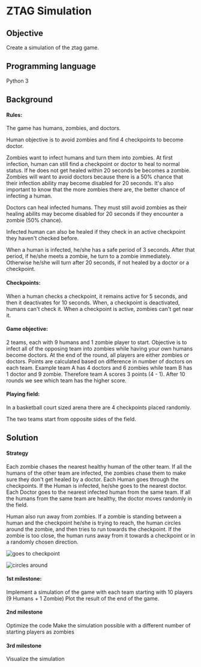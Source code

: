 # ZTAG Simulation

## Objective
Create a simulation of the ztag game.

## Programming language
Python 3

## Background
#### Rules:
The game has humans, zombies, and doctors.

Human objective is to avoid zombies and find 4 checkpoints to become doctor.

Zombies want to infect humans and turn them into zombies. At first infection, human can still find a checkpoint or doctor to heal to normal status. If he does not get healed within 20 seconds be becomes a zombie. Zombies will want to avoid doctors because there is a 50% chance that their infection ability may become disabled for 20 seconds. It's also important to know that the more zombies there are,  the better chance of infecting a human. 

Doctors can heal infected humans. They must still avoid zombies as their healing abilits may become disabled for 20 seconds if they encounter a zombie (50% chance).

Infected human can also be healed if they check in an active checkpoint they haven't checked before.

When a human is infected, he/she has a safe period of 3 seconds. After that period, if he/she meets a zombie, he turn to a zombie immediately. Otherwise he/she will turn after 20 seconds, if not healed by a doctor or a checkpoint.

#### Checkpoints:
When a human checks a checkpoint, it remains active for 5 seconds, and then it deactivates for 10 seconds. When, a checkpoint is deactivated, humans can't check it.
When a checkpoint is active, zombies can't get near it.


#### Game objective:
2 teams, each with 9 humans and 1 zombie player to start. Objective is to infect all of the opposing team into zombies while having your own humans become doctors. At the end of the round, all players are either zombies or doctors. Points are calculated based on difference in number of doctors on each team.  Example team A has 4 doctors and 6 zombies while team B has 1 doctor and 9 zombie. Therefore team A scores 3 points (4 - 1). After 10 rounds we see which team has the higher score.

#### Playing field:
In a basketball court sized arena there are 4 checkpoints placed randomly.

The two teams start from opposite sides of the field.


## Solution
#### Strategy
Each zombie chases the nearest healthy human of the other team. If all the humans of the other team are infected, the zombies chase them to make sure they don't get healed by a doctor.
Each Human goes through the checkpoints. If the Human is infected, he/she goes to the nearest doctor.
Each Doctor goes to the nearest infected human from the same team. If all the humans from the same team are healthy, the doctor moves randomly in the field.

Human also run away from zombies. If a zombie is standing between a human and the checkpoint he/she is trying to reach,  the human circles around the zombie, and then tries to run towards the checkpoint.
If the zombie is too close, the human runs away from it towards a checkpoint or in a randomly chosen direction.

![goes to checkpoint](https://raw.githubusercontent.com/anasLearn/ztag/master/images/1.JPG "goes to checkpoint")

![circles around](https://raw.githubusercontent.com/anasLearn/ztag/master/images/2.JPG "circles around")

#### 1st milestone:
Implement a simulation of the game with each team starting with 10 players (9 Humans + 1 Zombie)
Plot the result of the end of the game.

#### 2nd milestone
Optimize the code
Make the simulation possible with a different number of starting players as zombies

#### 3rd milestone
Visualize the simulation







